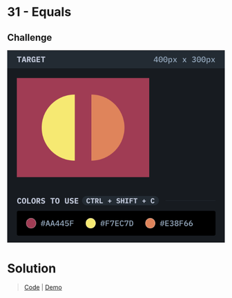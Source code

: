 # 31 - Equals

## Challenge

![Equals](./equals.png)

# Solution

> [Code](https://github.com/npranto/cssbattle/tree/main/battle-6/equals/index.html) |
> [Demo](https://cssbattle.pages.dev/battle-6/equals/)
